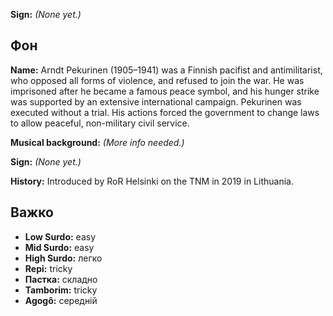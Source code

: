 **Sign:** *(None yet.)*

## Фон

**Name:** Arndt Pekurinen (1905–1941) was a Finnish pacifist and antimilitarist,
who opposed all forms of violence, and refused to join the war. He was
imprisoned after he became a famous peace symbol, and his hunger strike was
supported by an extensive international campaign. Pekurinen was executed without
a trial. His actions forced the government to change laws to allow peaceful,
non-military civil service.

**Musical background:** *(More info needed.)*

**Sign:** *(None yet.)*

**History:** Introduced by RoR Helsinki on the TNM in 2019 in Lithuania.

## Важко

* **Low Surdo:** easy
* **Mid Surdo:** easy
* **High Surdo:** легко
* **Repi:** tricky
* **Пастка:** складно
* **Tamborim:** tricky
* **Agogô:** середній
